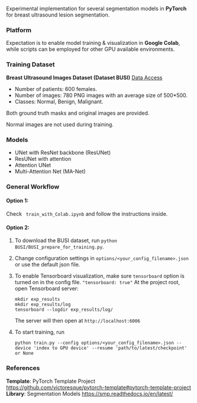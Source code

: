 Experimental implementation for several segmentation models in **PyTorch** for breast ultrasound lesion segmentation. 

### Platform
Expectation is to enable model training & visualization in **Google Colab**, while scripts can be employed for other GPU available environments.

### Training Dataset
**Breast Ultrasound Images Dataset (Dataset BUSI)** [Data Access](https://scholar.cu.edu.eg/?q=afahmy/pages/dataset)
* Number of patients: 600 females.
* Number of images: 780 PNG images with an average size of 500*500.
* Classes: Normal, Benign, Malignant.

Both ground truth masks and original images are provided. 

Normal images are not used during training.

### Models
* UNet with ResNet backbone (ResUNet)
* ResUNet with attention
* Attention UNet
* Multi-Attention Net (MA-Net)

### General Workflow
#### Option 1: 
Check ``` train_with_Colab.ipynb``` and follow the instructions inside.
#### Option 2: 
1. To download the BUSI dataset, run 
    ```python BUSI/BUSI_prepare_for_training.py```.
2. Change configuration settings in ```options/<your_config_filename>.json``` or use the default json file. 
3. To enable Tensorboard visualization, make sure ```tensorboard``` option is turned on in the config file. ```"tensorboard: true"```
    At the project root, open Tensorboard server:
    ```
    mkdir exp_results
    mkdir exp_results/log
    tensorboard --logdir exp_results/log/
    ```
    The server will then open at ```http://localhost:6006```

3. To start training, run
    ```
    python train.py --config options/<your_config_filename>.json --device 'index to GPU device' --resume 'path/to/latest/checkpoint' or None
    ``` 

### References
**Template**: PyTorch Template Project https://github.com/victoresque/pytorch-template#pytorch-template-project
**Library**: Segmentation Models https://smp.readthedocs.io/en/latest/